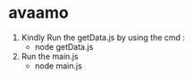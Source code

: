 # avaamo
 
1. Kindly Run the getData.js by using the cmd : 
   - node getData.js
2. Run the main.js 
    - node main.js 
